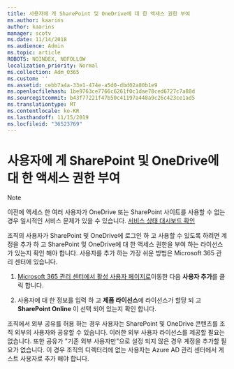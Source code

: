 ```yaml
---
title: 사용자에 게 SharePoint 및 OneDrive에 대 한 액세스 권한 부여
ms.author: kaarins
author: kaarins
manager: scotv
ms.date: 11/14/2018
ms.audience: Admin
ms.topic: article
ROBOTS: NOINDEX, NOFOLLOW
localization_priority: Normal
ms.collection: Adm_O365
ms.custom: ''
ms.assetid: cebb7a4a-33e1-474e-a5d0-dbd02a80b1e9
ms.openlocfilehash: 1be9763ce7766c6261f0c1dae78ced6727c7a88d
ms.sourcegitcommit: b43f77221f47b50c41197a448a9c26c423ce1ad5
ms.translationtype: MT
ms.contentlocale: ko-KR
ms.lasthandoff: 11/15/2019
ms.locfileid: "36523769"
---
```

# <a name="give-users-access-to-sharepoint-and-onedrive"></a>사용자에 게 SharePoint 및 OneDrive에 대 한 액세스 권한 부여

> [!NOTE]
> 이전에 액세스 한 여러 사용자가 OneDrive 또는 SharePoint 사이트를 사용할 수 없는 경우 일시적인 서비스 문제가 있을 수 있습니다. [서비스 상태 대시보드 확인](https://portal.office.com/adminportal/home#/servicehealth)
  
조직의 사용자가 SharePoint 및 OneDrive에 로그인 하 고 사용할 수 있도록 하려면 계정을 추가 하 고 SharePoint 및 OneDrive에 대 한 액세스 권한을 부여 하는 라이선스가 있는지 확인 해야 합니다. 사용자를 추가 하는 가장 쉬운 방법은 Microsoft 365 관리 센터에 있습니다.
  
1. [Microsoft 365 관리 센터에서 활성 사용자 페이지로](https://portal.office.com/adminportal/home#/users)이동한 다음 **사용자 추가**를 클릭 합니다.
    
2. 사용자에 대 한 정보를 입력 하 고 **제품 라이선스**에 라이선스가 할당 되 고 **SharePoint Online** 이 선택 되어 있는지 확인 합니다. 
    
조직에서 외부 공유를 허용 하는 경우 사용자는 SharePoint 및 OneDrive 콘텐츠를 조직 외부의 사용자와 공유할 수 있습니다. 이러한 외부 사용자 라이선스를 제공할 필요는 없습니다. 또한 공유가 "기존 외부 사용자만"으로 설정 되지 않은 경우 계정을 추가할 필요가 없습니다. 이 경우 조직의 디렉터리에 없는 사용자는 Azure AD 관리 센터에서 게스트 사용자로 추가 해야 합니다.
  

